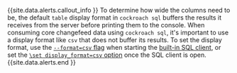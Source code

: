 {{site.data.alerts.callout_info }}
To determine how wide the columns need to be, the default `table` display format in `cockroach sql` buffers the results it receives from the server before printing them to the console. When consuming core changefeed data using `cockroach sql`, it's important to use a display format like `csv` that does not buffer its results. To set the display format, use the [`--format=csv` flag](use-the-built-in-sql-client.html#sql-flag-format) when starting the [built-in SQL client](use-the-built-in-sql-client.html), or set the [`\set display_format=csv` option](use-the-built-in-sql-client.html#client-side-options) once the SQL client is open.
{{site.data.alerts.end }}
